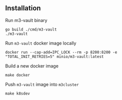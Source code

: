 ## Installation

Run m3-vault binary

```
go build ./cmd/m3-vault
./m3-vault
```

Run `m3-vault` docker image locally

```
docker run --cap-add=IPC_LOCK --rm -p 8200:8200 -e "TOTAL_INIT_RETRIES=5" minio/m3-vault:latest
```

Build a new docker image

```
make docker
```

Push `m3-vault` image into `m3cluster`

```
make k8sdev
```